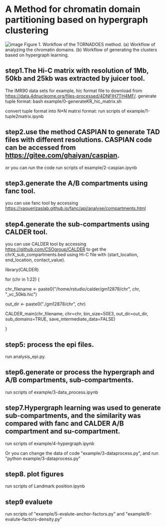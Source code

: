 # A Method for chromatin domain partitioning based on hypergraph clustering

![image](https://github.com/ghaiyan/TORNADOES/assets/27917393/18d3985b-ba0a-4070-813d-70339cdbd22c)
Figure 1. Workflow of the TORNADOES method. (a) Workflow of analyzing the chromatin domains. (b) Workflow of generating the clusters based on hypergraph learning.
## step1.The Hi-C matrix with resolution of 1Mb, 50kb and 25kb was extracted by juicer tool.
The IMR90 data sets for example, hic format file to download from https://data.4dnucleome.org/files-processed/4DNFIH7TH4MF/.
generate tuple format:
bash example/0-generateKR_hic_matrix.sh

convert tuple format into N*N matrxi format:
run scripts of example/1-tuple2matrix.ipynb

## step2.use the method CASPIAN to generate TAD files with different resolutions. CASPIAN code can be accessed from https://gitee.com/ghaiyan/caspian.
or you can run the code 
run scripts of example/2-caspian.ipynb


## step3.generate the A/B compartments using fanc tool.
you can use fanc tool by accessing https://vaquerizaslab.github.io/fanc/api/analyse/compartments.html 

## step4.generate the sub-compartments using CALDER tool.

you can use CALDER tool by accessing https://github.com/CSOgroup/CALDER to get the chrX_sub_compartments.bed using Hi-C file with (start_location, end_location, contact_value).


library(CALDER)

for (chr in 1:22) {

  chr_filename <- paste0("/home/rstudio/calder/gm12878/chr", chr, "_vc_50kb.hic")

  out_dir <- paste0("./gm12878/chr", chr)
  
  CALDER_main(chr_filename, chr=chr, bin_size=50E3, out_dir=out_dir, sub_domains=TRUE, save_intermediate_data=FALSE)

}



## step5: process the epi files.

run analysis_epi.py.

## step6.generate or process the hypergraph and A/B compartments, sub-compartments.
run scripts of example/3-data_process.ipynb

## step7.Hypergraph learning was used to generate sub-compartments, and the similarity was compared with fanc and CALDER A/B compartment and su-compartment.
run scripts of example/4-hypergraph.ipynb

Or you can change the data of code "example/3-dataprocess.py", and run "python example/3-dataprocess.py"

## step8. plot figures
run scripts of Landmark position.ipynb

## step9 evaluete 
run scripts of "example/5-evalute-anchor-factors.py" and "example/6-evalute-factors-density.py"

